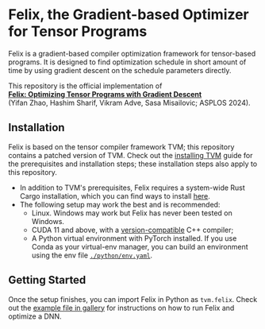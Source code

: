 # Felix, the Gradient-based Optimizer for Tensor Programs

Felix is a gradient-based compiler optimization framework for tensor-based programs.
It is designed to find optimization schedule in short amount of time
by using gradient descent on the schedule parameters directly.

This repository is the official implementation of <br>
[**Felix: Optimizing Tensor Programs with Gradient Descent**](https://dl.acm.org/doi/10.1145/3620666.3651348) <br>
(Yifan Zhao, Hashim Sharif, Vikram Adve, Sasa Misailovic; ASPLOS 2024).

## Installation

Felix is based on the tensor compiler framework TVM;
this repository contains a patched version of TVM.
Check out the [installing TVM](https://tvm.apache.org/docs/tutorial/install.html)
guide for the prerequisites and installation steps;
these installation steps also apply to this repository.

- In addition to TVM's prerequisites, Felix requires a system-wide Rust Cargo installation,
  which you can find ways to install [here](https://github.com/rust-lang/cargo).
- The following setup may work the best and is recommended:
  - Linux. Windows may work but Felix has never been tested on Windows.
  - CUDA 11 and above, with a [version-compatible](https://gist.github.com/ax3l/9489132) C++ compiler;
  - A Python virtual environment with PyTorch installed.
    If you use Conda as your virtual-env manager,
    you can build an environment using the env file [`./python/env.yaml`](python/env.yaml).

## Getting Started

Once the setup finishes, you can import Felix in Python as `tvm.felix`.
Check out the [example file in gallery](gallery/tutorial/felix_tune_network.py)
for instructions on how to run Felix and optimize a DNN.
